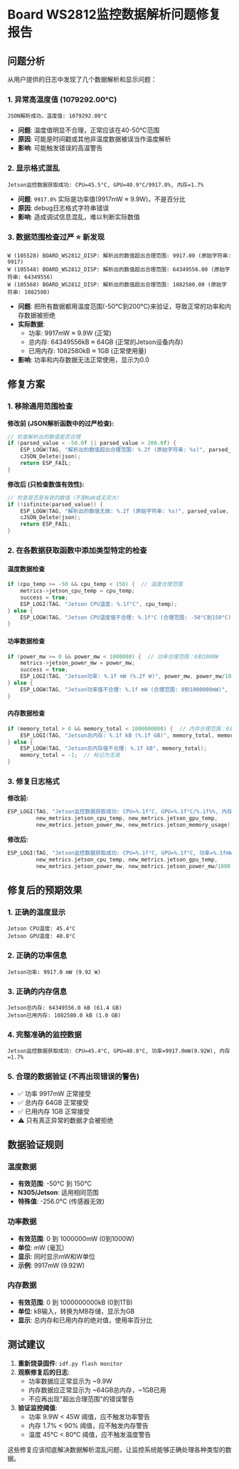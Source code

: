 # Board WS2812监控数据解析问题修复报告

## 问题分析

从用户提供的日志中发现了几个数据解析和显示问题：

### 1. 异常高温度值 (1079292.00°C)
```
JSON解析成功，温度值: 1079292.00°C
```
- **问题**: 温度值明显不合理，正常应该在40-50°C范围
- **原因**: 可能是时间戳或其他非温度数据被误当作温度解析
- **影响**: 可能触发错误的高温警告

### 2. 显示格式混乱
```
Jetson监控数据获取成功: CPU=45.5°C, GPU=40.9°C/9917.0%, 内存=1.7%
```
- **问题**: `9917.0%` 实际是功率值(9917mW ≈ 9.9W)，不是百分比
- **原因**: debug日志格式字符串错误
- **影响**: 造成调试信息混乱，难以判断实际数值

### 3. 数据范围检查过严 ⭐️ **新发现**
```
W (105528) BOARD_WS2812_DISP: 解析出的数值超出合理范围: 9917.00 (原始字符串: 9917)
W (105548) BOARD_WS2812_DISP: 解析出的数值超出合理范围: 64349556.00 (原始字符串: 64349556)
W (105568) BOARD_WS2812_DISP: 解析出的数值超出合理范围: 1082580.00 (原始字符串: 1082580)
```
- **问题**: 把所有数据都用温度范围(-50°C到200°C)来验证，导致正常的功率和内存数据被拒绝
- **实际数据**:
  - 功率: 9917mW ≈ 9.9W (正常)
  - 总内存: 64349556kB ≈ 64GB (正常的Jetson设备内存)
  - 已用内存: 1082580kB ≈ 1GB (正常使用量)
- **影响**: 功率和内存数据无法正常使用，显示为0.0

## 修复方案

### 1. 移除通用范围检查
**修改前 (JSON解析函数中的过严检查):**
```c
// 检查解析出的数值是否合理
if (parsed_value < -50.0f || parsed_value > 200.0f) {
    ESP_LOGW(TAG, "解析出的数值超出合理范围: %.2f (原始字符串: %s)", parsed_value, temp_value->valuestring);
    cJSON_Delete(json);
    return ESP_FAIL;
}
```

**修改后 (只检查数值有效性):**
```c
// 检查是否是有效的数值（不是NaN或无穷大）
if (!isfinite(parsed_value)) {
    ESP_LOGW(TAG, "解析出的数值无效: %.2f (原始字符串: %s)", parsed_value, temp_value->valuestring);
    cJSON_Delete(json);
    return ESP_FAIL;
}
```

### 2. 在各数据获取函数中添加类型特定的检查

#### 温度数据检查
```c
if (cpu_temp >= -50 && cpu_temp < 150) {  // 温度合理范围
    metrics->jetson_cpu_temp = cpu_temp;
    success = true;
    ESP_LOGI(TAG, "Jetson CPU温度: %.1f°C", cpu_temp);
} else {
    ESP_LOGW(TAG, "Jetson CPU温度值不合理: %.1f°C (合理范围: -50°C到150°C)", cpu_temp);
}
```

#### 功率数据检查
```c
if (power_mw >= 0 && power_mw < 1000000) {  // 功率合理范围：0到1000W
    metrics->jetson_power_mw = power_mw;
    success = true;
    ESP_LOGI(TAG, "Jetson功率: %.1f mW (%.2f W)", power_mw, power_mw/1000.0f);
} else {
    ESP_LOGW(TAG, "Jetson功率值不合理: %.1f mW (合理范围: 0到1000000mW)", power_mw);
}
```

#### 内存数据检查
```c
if (memory_total > 0 && memory_total < 1000000000) {  // 内存合理范围：0到1TB(kB)
    ESP_LOGI(TAG, "Jetson总内存: %.1f kB (%.1f GB)", memory_total, memory_total/1024.0f/1024.0f);
} else {
    ESP_LOGW(TAG, "Jetson总内存值不合理: %.1f kB", memory_total);
    memory_total = -1;  // 标记为无效
}
```

### 3. 修复日志格式
**修改前:**
```c
ESP_LOGI(TAG, "Jetson监控数据获取成功: CPU=%.1f°C, GPU=%.1f°C/%.1f%%, 内存=%.1f%%", 
         new_metrics.jetson_cpu_temp, new_metrics.jetson_gpu_temp, 
         new_metrics.jetson_power_mw, new_metrics.jetson_memory_usage);
```

**修改后:**
```c
ESP_LOGI(TAG, "Jetson监控数据获取成功: CPU=%.1f°C, GPU=%.1f°C, 功率=%.1fmW(%.2fW), 内存=%.1f%%", 
         new_metrics.jetson_cpu_temp, new_metrics.jetson_gpu_temp, 
         new_metrics.jetson_power_mw, new_metrics.jetson_power_mw/1000.0f, new_metrics.jetson_memory_usage);
```

## 修复后的预期效果

### 1. 正确的温度显示
```
Jetson CPU温度: 45.4°C
Jetson GPU温度: 40.8°C
```

### 2. 正确的功率信息
```
Jetson功率: 9917.0 mW (9.92 W)
```

### 3. 正确的内存信息
```
Jetson总内存: 64349556.0 kB (61.4 GB)
Jetson已用内存: 1082580.0 kB (1.0 GB)
```

### 4. 完整准确的监控数据
```
Jetson监控数据获取成功: CPU=45.4°C, GPU=40.8°C, 功率=9917.0mW(9.92W), 内存=1.7%
```

### 5. 合理的数据验证 (不再出现错误的警告)
- ✅ 功率 9917mW 正常接受
- ✅ 总内存 64GB 正常接受  
- ✅ 已用内存 1GB 正常接受
- ⚠️ 只有真正异常的数据才会被拒绝

## 数据验证规则

### 温度数据
- **有效范围**: -50°C 到 150°C
- **N305/Jetson**: 适用相同范围
- **特殊值**: -256.0°C (传感器无效)

### 功率数据
- **有效范围**: 0 到 1000000mW (0到1000W)
- **单位**: mW (毫瓦)
- **显示**: 同时显示mW和W单位
- **示例**: 9917mW (9.92W)

### 内存数据
- **有效范围**: 0 到 1000000000kB (0到1TB)
- **单位**: kB输入，转换为MB存储，显示为GB
- **显示**: 总内存和已用内存的绝对值，使用率百分比

## 测试建议

1. **重新烧录固件**: `idf.py flash monitor`
2. **观察修复后的日志**:
   - 功率数据应正常显示为 ~9.9W
   - 内存数据应正常显示为 ~64GB总内存，~1GB已用
   - 不应再出现"超出合理范围"的错误警告
3. **验证监控阈值**:
   - 功率 9.9W < 45W 阈值，应不触发功率警告
   - 内存 1.7% < 90% 阈值，应不触发内存警告
   - 温度 45°C < 80°C 阈值，应不触发温度警告

这些修复应该彻底解决数据解析混乱问题，让监控系统能够正确处理各种类型的数据。

